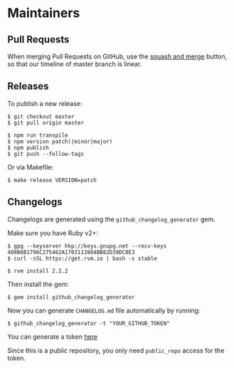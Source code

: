 # Maintainers

## Pull Requests

When merging Pull Requests on GitHub, use the [squash and merge](https://github.com/blog/2141-squash-your-commits) button, so that our timeline of master branch is linear.

## Releases

To publish a new release:

```
$ git checkout master
$ git pull origin master

$ npm run transpile
$ npm version patch(|minor|major)
$ npm publish
$ git push --follow-tags
```

Or via Makefile:

```
$ make release VERSION=patch
```

## Changelogs

Changelogs are generated using the `github_changelog_generator` gem.

Make sure you have Ruby v2+:

```
$ gpg --keyserver hkp://keys.gnupg.net --recv-keys 409B6B1796C275462A1703113804BB82D39DC0E3
$ curl -sSL https://get.rvm.io | bash -s stable

$ rvm install 2.2.2
```

Then install the gem:

```
$ gem install github_changelog_generator
```

Now you can generate `CHANGELOG.md` file automatically by running:

```
$ github_changelog_generator -t "YOUR_GITHUB_TOKEN"
```

You can generate a token [here](https://github.com/settings/tokens/new?description=GitHub%20Changelog%20Generator%20token)

Since this is a public repository, you only need `public_repo` access for the token.

